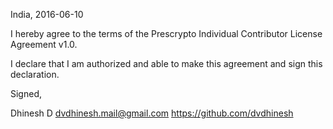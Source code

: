 India, 2016-06-10

I hereby agree to the terms of the Prescrypto Individual Contributor License Agreement v1.0.

I declare that I am authorized and able to make this agreement and sign this declaration.

Signed,

Dhinesh D dvdhinesh.mail@gmail.com  https://github.com/dvdhinesh
